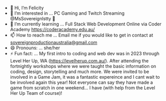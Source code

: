 - 👋 Hi, I’m Felicity
- 👀 I’m interested in ... PC Gaming and Twitch Streaming @MsSovereignIstty 🐨
- 🌱 I’m currently learning ... Full Stack Web Development Online via Coder Academy https://coderacademy.edu.au/
- 📫 How to reach me ... Email me if you would like to get in contact at sovereignproductionaustralia@gmail.com
- 😄 Pronouns: ... she/her
- ⚡ Fun fact: ... My first intro to coding and web dev was in 2023 through Level Her Up, WA (https://levelherup.com.au/). After attending the fortnightly workshops where we were taught the basic information on coding, design, storytelling and much more. We were invited to be involved in a Game Jam, it was a fantastic expereince and I cant wait to be involved again this year! Not everyone can say they have made a game from scratch in one weekend... I have (with help from the Level Her Up Team of course)!
<!---
Felicity2024/Felicity2024 is a ✨ special ✨ repository because its `README.md` (this file) appears on your GitHub profile.
You can click the Preview link to take a look at your changes.
--->
